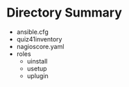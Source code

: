 # Directory Summary

- ansible.cfg
- quiz41inventory
- nagioscore.yaml
- roles
    - uinstall
    - usetup
    - uplugin
